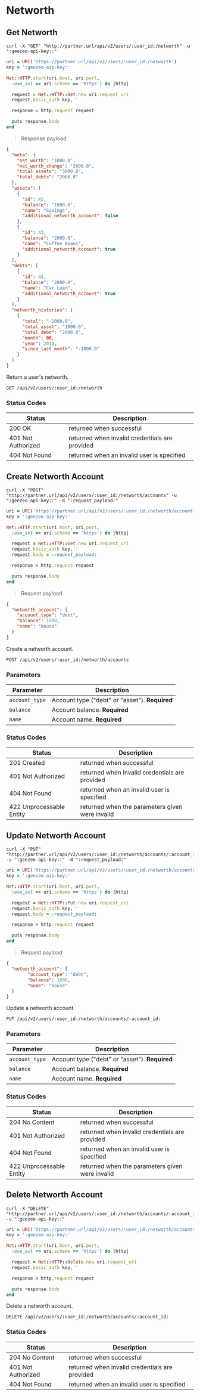 # Networth

## Get Networth

```shell
curl -X "GET" "http://partner.url/api/v2/users/:user_id:/networth" -u ":geezeo-api-key::"
```

```ruby
uri = URI('https://partner.url/api/v2/users/:user_id:/networth')
key = ':geezeo-aip-key:'

Net::HTTP.start(uri.host, uri.port,
  :use_ssl => uri.scheme == 'https') do |http|

  request = Net::HTTP::Get.new uri.request_uri
  request.basic_auth key,''

  response = http.request request

  puts response.body
end
```


> Response payload

```json
{
  "meta": {
    "net_worth": "1000.0",
    "net_worth_change": "2000.0",
    "total_assets": "3000.0",
    "total_debts": "2000.0"
  },
  "assets": [
    {
      "id": 42,
      "balance": "1000.0",
      "name": "Savings",
      "additional_networth_account": false
    },
    {
      "id": 43,
      "balance": "2000.0",
      "name": "Coffee Beans",
      "additional_networth_account": true
    }
  ],
  "debts": [
    {
      "id": 44,
      "balance": "2000.0",
      "name": "Car Loan",
      "additional_networth_account": true
    }
  ],
  "networth_histories": [
    {
      "total": "-1000.0",
      "total_asset": "1000.0",
      "total_debt": "2000.0",
      "month": 08,
      "year": 2013,
      "since_last_month": "-1000.0"
    }
  ]
}
```

Return a user's networth.

`GET /api/v2/users/:user_id:/networth`


### Status Codes

| Status | Description |
|--------|-------------|
| 200 OK | returned when successful |
| 401 Not Authorized | returned when invalid credentials are provided |
| 404 Not Found | returned when an invalid user is specified |


## Create Networth Account

```shell
curl -X "POST" "http://partner.url/api/v2/users/:user_id:/networth/accounts" -u ":geezeo-api-key::" -d ":request_payload:"
```

```ruby
uri = URI('https://partner.url/api/v2/users/:user_id:/networth/accounts')
key = ':geezeo-aip-key:'

Net::HTTP.start(uri.host, uri.port,
  :use_ssl => uri.scheme == 'https') do |http|

  request = Net::HTTP::Get.new uri.request_uri
  request.basic_auth key,''
  request.body = :request_payload:

  response = http.request request

  puts response.body
end

```


> Request payload

```json
{
  "networth_account": {
    "account_type": "debt",
    "balance": 1000,
    "name": "House"
  }
}
```

Create a networth account.

`POST /api/v2/users/:user_id:/networth/accounts`


### Parameters

| Parameter | Description |
|-----------|-------------|
| `account_type` | Account type ("debt" or "asset"). __Required__ |
| `balance` | Account balance. __Required__ |
| `name` | Account name. __Required__ |

### Status Codes

| Status | Description |
|--------|-------------|
| 201 Created | returned when successful |
| 401 Not Authorized | returned when invalid credentials are provided |
| 404 Not Found | returned when an invalid user is specified |
| 422 Unprocessable Entity | returned when the parameters given were invalid |


## Update Networth Account

```shell
curl -X "PUT" "http://partner.url/api/v2/users/:user_id:/networth/accounts/:account_id:" -u ":geezeo-api-key::" -d ":request_payload:"
```

```ruby
uri = URI('https://partner.url/api/v2/users/:user_id:/networth/accounts/:account_id:')
key = ':geezeo-aip-key:'

Net::HTTP.start(uri.host, uri.port,
  :use_ssl => uri.scheme == 'https') do |http|

  request = Net::HTTP::Put.new uri.request_uri
  request.basic_auth key,''
  request.body = :request_payload:

  response = http.request request

  puts response.body
end

```

> Request payload


```json
{
  "networth_account": {
        "account_type": "debt",
        "balance": 1000,
        "name": "House"
  }
}
```

Update a networth account.

`PUT /api/v2/users/:user_id:/networth/accounts/:account_id:`

### Parameters

| Parameter | Description |
|-----------|-------------|
| `account_type` | Account type ("debt" or "asset"). __Required__ |
| `balance` | Account balance. __Required__ |
| `name` | Account name. __Required__ |

### Status Codes

| Status | Description |
|--------|-------------|
| 204 No Content | returned when successful |
| 401 Not Authorized | returned when invalid credentials are provided |
| 404 Not Found | returned when an invalid user is specified |
| 422 Unprocessable Entity | returned when the parameters given were invalid |


## Delete Networth Account

```shell
curl -X "DELETE" "http://partner.url/api/v2/users/:user_id:/networth/accounts/:account_id:" -u ":geezeo-api-key::" 
```

```ruby
uri = URI('https://partner.url/api/v2/users/:user_id:/networth/accounts/:account_id:')
key = ':geezeo-aip-key:'

Net::HTTP.start(uri.host, uri.port,
  :use_ssl => uri.scheme == 'https') do |http|

  request = Net::HTTP::Delete.new uri.request_uri
  request.basic_auth key,''

  response = http.request request

  puts response.body
end

```


Delete a networth account.

`DELETE /api/v2/users/:user_id:/networth/accounts/:account_id:`

### Status Codes

| Status | Description |
|--------|-------------|
| 204 No Content | returned when successful |
| 401 Not Authorized | returned when invalid credentials are provided |
| 404 Not Found | returned when an invalid user is specified |

